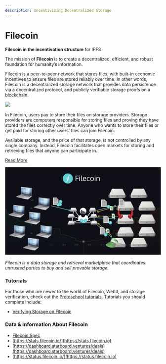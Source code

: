 ```yaml
---
description: Incentivizing Decentralized Storage
---
```


# Filecoin

**Filecoin in the incentivation structure** for IPFS

The mission of **Filecoin** is to create a decentralized, efficient, and robust foundation for humanity’s information.

Filecoin is a peer-to-peer network that stores files, with built-in economic incentives to ensure files are stored reliably over time. In other words, Filecoin is a decentralized storage network that provides data persistence via a decentralized protocol, and publicly verifiable storage proofs on a blockchain.

![](https://lh4.googleusercontent.com/OX3\_r64M0C6jSJantF8W3Xovw8lywU6njHSygtJNxfIpCG1523NZQj2O9WSapLqhOLJIvOc\_V6yGPIL7qELLeCSGHFpwtjTVNFsDC9fx30vH7rMnRTiRhYbq8MrXQtEWBlm0Rj4724Js)

In Filecoin, users pay to store their files on storage providers. Storage providers are computers responsible for storing files and proving they have stored the files correctly over time. Anyone who wants to store their files or get paid for storing other users’ files can join Filecoin.

Available storage, and the price of that storage, is not controlled by any single company. Instead, Filecoin facilitates open markets for storing and retrieving files that anyone can participate in.

[Read More](https://docs.filecoin.io/about-filecoin/what-is-filecoin/#for-users)

![](<../../.gitbook/assets/image (1).png>)

_Filecoin is a data storage and retrieval marketplace that coordinates untrusted parties to buy and sell provable storage._

### Tutorials
For those who are newer to the world of Filecoin, Web3, and storage verification, check out the [Protoschool tutorials](https://proto.school/course/filecoin). Tutorials you should complete include:

* [Verifying Storage on Filecoin](https://proto.school/verifying-storage-on-filecoin)


### Data & Information About Filecoin

* [Filecoin Spec](https://spec.filecoin.io/#section-intro)
* [https://stats.filecoin.io/](https://stats.filecoin.io)
* [https://dashboard.starboard.ventures/deals](https://dashboard.starboard.ventures/deals)
* [https://status.filecoin.io/](https://status.filecoin.io)

